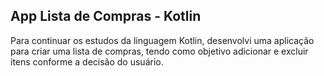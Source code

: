 ## App Lista de Compras - Kotlin

Para continuar os estudos da linguagem Kotlin, desenvolvi uma aplicação para criar uma lista de compras, tendo como objetivo adicionar e excluir 
itens conforme a decisão do usuário.

